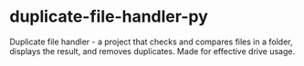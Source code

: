 # duplicate-file-handler-py
Duplicate file handler - a project that checks and compares files in a folder, displays the result, and removes duplicates. Made for effective drive usage.
